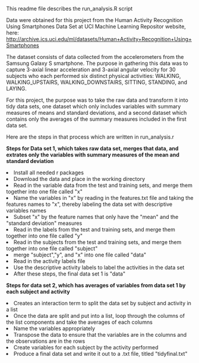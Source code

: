 This readme file describes the run_analysis.R script

Data were obtained for this project from the Human Activity Recognition Using Smartphones Data Set at UCI Machine Learning Repositor website, here: http://archive.ics.uci.edu/ml/datasets/Human+Activity+Recognition+Using+Smartphones

The dataset consists of data collected from the accelerometers from the Samsung Galaxy S smartphone. The purpose in gathering this data was to capture 3-axial linear acceleration and 3-axial angular velocity for 30 subjects who each performed six distinct physical activities: WALKING, WALKING_UPSTAIRS, WALKING_DOWNSTAIRS, SITTING, STANDING, and LAYING.

For this project, the purpose was to take the raw data and transform it into tidy data sets, one dataset which only includes variables with summary measures of means and standard deviations, and a second dataset which contains only the averages of the summary measures included in the first data set. 

Here are the steps in that process which are written in run_analysis.r

<b>Steps for Data set 1, which takes raw data set, merges that data, and extrates only the variables with summary measures of the mean and standard deviation</b> <br>
<li>Install all needed r packages</li>
<li>Download the data and place in the working directory</li>
<li>Read in the variable data from the test and training sets, and merge them together into one file called "x"</li>
<li>Name the variables in "x" by reading in the features.txt file and taking the features names to "x", thereby labeling the data set with descriptive variables names</li>
<li>Subset "x" by the feature names that only have the "mean" and the "standard deviation" measures</li>
<li>Read in the labels from the test and training sets, and merge them together into one file called "y"</li>
<li>Read in the subjects from the test and training sets, and merge them together into one file called "subject"</li>
<li>merge "subject","y", and "x" into one file called "data"</li>
<li>Read in the activity labels file</li>
<li>Use the descriptive activity labels to label the activities in the data set</li>
<li>After these steps, the final data set 1 is "data"</li>

<b>Steps for data set 2, which has averages of variables from data set 1 by each subject and activity</b> <br>
<li>Creates an interaction term to split the data set by subject and activity in a list</li>
<li>Once the data are split and put into a list, loop through the columns of the list components and take the averages of each columns</li>
<li>Name the variables appropriately</li> 
<li>Transpose the data to ensure that the variables are in the columns and the observations are in the rows</li>
<li>Create variables for each subject by the activity performed</li>
<li>Produce a final data set and write it out to a .txt file, titled "tidyfinal.txt"</li>
 
